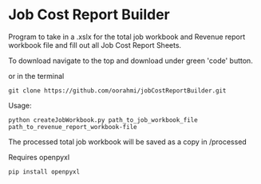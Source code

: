 # Job Cost Report Builder
Program to take in a .xslx for the total job workbook and Revenue report workbook file and fill out all Job Cost Report Sheets.

To download navigate to the top and download under green 'code' button.

or in the terminal

    git clone https://github.com/oorahmi/jobCostReportBuilder.git

Usage:  

    python createJobWorkbook.py path_to_job_workbook_file   path_to_revenue_report_workbook-file

The processed total job workbook will be saved as a copy in /processed

Requires openpyxl

    pip install openpyxl
